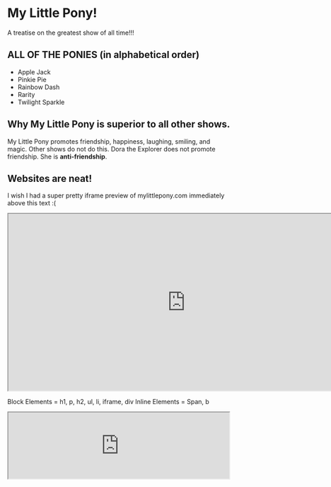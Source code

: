 <!DOCTYPE html>
<!-- My favorite pony is twilight sparkle -->
  <head>
    <title>The greatest show in the world!!! xoxo <3</title>
  </head>
  <body>
    <h1>My Little Pony!</h1>
    <p>A treatise on the greatest show of all time!!!</p>
    <h2>ALL OF THE PONIES (in alphabetical order)</h2>
    <ul id='ponies'>
      <li>Apple Jack</li>
      <li>Pinkie Pie</li>
      <li>Rainbow Dash</li>
      <li>Rarity</li>
      <li><div id='favorite'>Twilight Sparkle</div></li>
    </ul>
    <h2>Why My Little Pony is superior to all other shows.</h2>
    <p>My Little Pony promotes friendship, happiness, laughing, smiling, and magic. Other shows do not do this. <span class='lame'>Dora the Explorer</span> does not promote friendship. She is <b>anti-friendship</b>.</p>
    <h2>Websites are neat!</h2>
    <p>I wish I had a super pretty iframe preview of mylittlepony.com immediately above this text :(</p>
    <iframe
      width='800'
      height='400'
      src="http://mylittlepony.com">
    </iframe>
  </body>

  Block Elements = h1, p, h2, ul, li, iframe, div
  Inline Elements = Span, b

<head>
  <title>Favorite Place to Party</title>
  <meta name='google maps'
    content='map of eiffel tower' />
  <meta http-equiv='pragma'
    content='no-cache' />
  <meta http-equiv='robots'
    content='no-follow' />
</head>
<body>
  <iframe
  width='500'
  height'500'
  src="http://www.google.com/maps?q=eiffel+tower">
  </iframe>
</body>